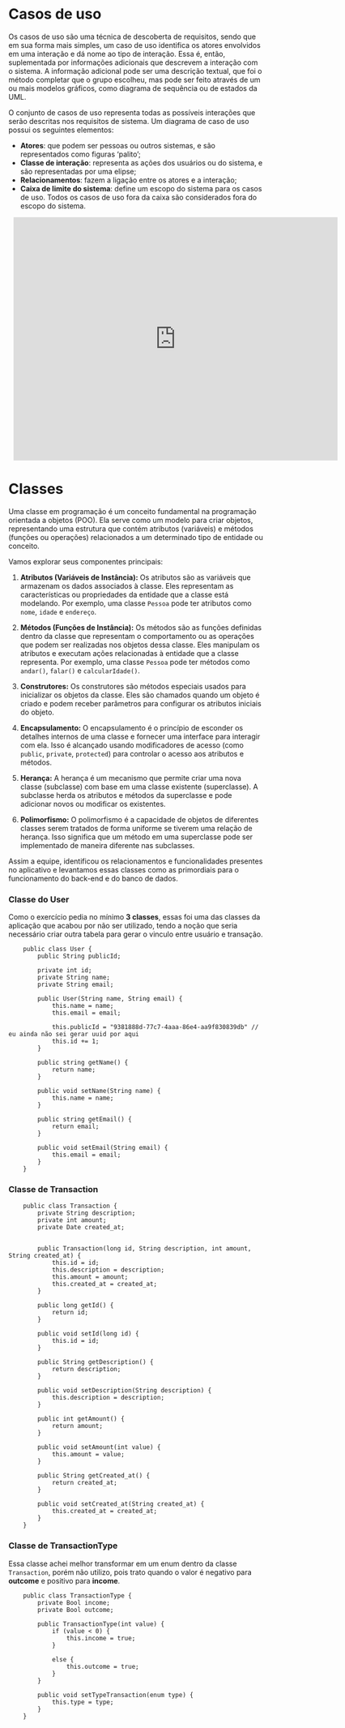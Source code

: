 # Casos de uso
Os casos de uso são uma técnica de descoberta de requisitos, sendo que em sua forma mais simples, um caso de uso identifica os atores envolvidos em uma interação e dá nome ao tipo de interação. Essa é, então, suplementada por informações adicionais que descrevem a interação com o sistema. A informação adicional pode ser uma descrição textual, que foi o método completar que o grupo escolheu, mas pode ser feito através de um ou mais modelos gráficos, como diagrama de sequência ou de estados da UML.

O conjunto de casos de uso representa todas as possíveis interações que serão descritas nos requisitos de sistema. Um diagrama de caso de uso possui os seguintes elementos:

- **Atores**: que podem ser pessoas ou outros sistemas, e são representados como figuras ‘palito’;
- **Classe de interação**: representa as ações dos usuários ou do sistema, e são representadas por uma elipse;
- **Relacionamentos**: fazem a ligação entre os atores e a interação;
- **Caixa de limite do sistema**: define um escopo do sistema para os casos de uso. Todos os casos de uso fora da caixa são considerados fora do escopo do sistema.

<center>

<div style="width: 640px; height: 480px; margin: 10px; position: relative;"><iframe allowfullscreen frameborder="0" style="width:640px; height:480px" src="https://lucid.app/documents/embedded/298a6a30-33ee-4a99-b014-6f442cf2c912" id="opVEFJ5Mpd1b"></iframe></div>

</center>

# Classes

Uma classe em programação é um conceito fundamental na programação orientada a objetos (POO). Ela serve como um modelo para criar objetos, representando uma estrutura que contém atributos (variáveis) e métodos (funções ou operações) relacionados a um determinado tipo de entidade ou conceito.

Vamos explorar seus componentes principais:

1. **Atributos (Variáveis de Instância):**
   Os atributos são as variáveis que armazenam os dados associados à classe. Eles representam as características ou propriedades da entidade que a classe está modelando. Por exemplo, uma classe `Pessoa` pode ter atributos como `nome`, `idade` e `endereço`.

2. **Métodos (Funções de Instância):**
   Os métodos são as funções definidas dentro da classe que representam o comportamento ou as operações que podem ser realizadas nos objetos dessa classe. Eles manipulam os atributos e executam ações relacionadas à entidade que a classe representa. Por exemplo, uma classe `Pessoa` pode ter métodos como `andar()`, `falar()` e `calcularIdade()`.

3. **Construtores:**
   Os construtores são métodos especiais usados para inicializar os objetos da classe. Eles são chamados quando um objeto é criado e podem receber parâmetros para configurar os atributos iniciais do objeto.

4. **Encapsulamento:**
   O encapsulamento é o princípio de esconder os detalhes internos de uma classe e fornecer uma interface para interagir com ela. Isso é alcançado usando modificadores de acesso (como `public`, `private`, `protected`) para controlar o acesso aos atributos e métodos.

5. **Herança:**
   A herança é um mecanismo que permite criar uma nova classe (subclasse) com base em uma classe existente (superclasse). A subclasse herda os atributos e métodos da superclasse e pode adicionar novos ou modificar os existentes.

6. **Polimorfismo:**
   O polimorfismo é a capacidade de objetos de diferentes classes serem tratados de forma uniforme se tiverem uma relação de herança. Isso significa que um método em uma superclasse pode ser implementado de maneira diferente nas subclasses.

Assim a equipe, identificou os relacionamentos e funcionalidades presentes no aplicativo e levantamos essas classes como as primordiais para o funcionamento do back-end e do banco de dados.

### Classe do User
Como o exercício pedia no mínimo **3 classes**, essas foi uma das classes da aplicação que acabou por não ser utilizado, tendo a noção que seria necessário criar outra tabela para gerar o vinculo entre usuário e transação.

```
    public class User {
        public String publicId;
        
        private int id;
        private String name;
        private String email;

        public User(String name, String email) {
            this.name = name;
            this.email = email;

            this.publicId = "9381888d-77c7-4aaa-86e4-aa9f830839db" // eu ainda não sei gerar uuid por aqui
            this.id += 1;
        }

        public string getName() {
            return name; 
        }

        public void setName(String name) {
            this.name = name;
        }

        public string getEmail() {
            return email;
        }

        public void setEmail(String email) {
            this.email = email;
        }
    }
```

### Classe de Transaction

```
    public class Transaction {
        private String description;
        private int amount;
        private Date created_at;


        public Transaction(long id, String description, int amount, String created_at) {
            this.id = id;
            this.description = description;
            this.amount = amount;
            this.created_at = created_at;
        }

        public long getId() {
            return id;
        }

        public void setId(long id) {
            this.id = id;
        }

        public String getDescription() {
            return description;
        }

        public void setDescription(String description) {
            this.description = description;
        }

        public int getAmount() {
            return amount;
        }

        public void setAmount(int value) {
            this.amount = value;
        }

        public String getCreated_at() {
            return created_at;
        }

        public void setCreated_at(String created_at) {
            this.created_at = created_at;
        }
    }

```

### Classe de TransactionType
Essa classe achei melhor transformar em um enum dentro da classe `Transaction`, porém não utilizo, pois trato quando o valor é negativo para **outcome** e positivo para **income**.

```
    public class TransactionType {
        private Bool income;
        private Bool outcome;

        public TransactionType(int value) {
            if (value < 0) {
                this.income = true;
            }

            else {
                this.outcome = true;
            }
        }

        public void setTypeTransaction(enum type) {
            this.type = type;
        }
    }
```